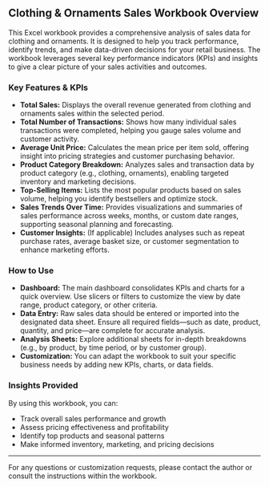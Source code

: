 ## Clothing & Ornaments Sales Workbook Overview

This Excel workbook provides a comprehensive analysis of sales data for clothing and ornaments. It is designed to help you track performance, identify trends, and make data-driven decisions for your retail business. The workbook leverages several key performance indicators (KPIs) and insights to give a clear picture of your sales activities and outcomes.

### Key Features & KPIs

- **Total Sales:** Displays the overall revenue generated from clothing and ornaments sales within the selected period.
- **Total Number of Transactions:** Shows how many individual sales transactions were completed, helping you gauge sales volume and customer activity.
- **Average Unit Price:** Calculates the mean price per item sold, offering insight into pricing strategies and customer purchasing behavior.
- **Product Category Breakdown:** Analyzes sales and transaction data by product category (e.g., clothing, ornaments), enabling targeted inventory and marketing decisions.
- **Top-Selling Items:** Lists the most popular products based on sales volume, helping you identify bestsellers and optimize stock.
- **Sales Trends Over Time:** Provides visualizations and summaries of sales performance across weeks, months, or custom date ranges, supporting seasonal planning and forecasting.
- **Customer Insights:** (If applicable) Includes analyses such as repeat purchase rates, average basket size, or customer segmentation to enhance marketing efforts.

### How to Use

- **Dashboard:** The main dashboard consolidates KPIs and charts for a quick overview. Use slicers or filters to customize the view by date range, product category, or other criteria.
- **Data Entry:** Raw sales data should be entered or imported into the designated data sheet. Ensure all required fields—such as date, product, quantity, and price—are complete for accurate analysis.
- **Analysis Sheets:** Explore additional sheets for in-depth breakdowns (e.g., by product, by time period, or by customer group).
- **Customization:** You can adapt the workbook to suit your specific business needs by adding new KPIs, charts, or data fields.

### Insights Provided

By using this workbook, you can:
- Track overall sales performance and growth
- Assess pricing effectiveness and profitability
- Identify top products and seasonal patterns
- Make informed inventory, marketing, and pricing decisions

---

For any questions or customization requests, please contact the author or consult the instructions within the workbook.
